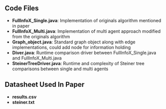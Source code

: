 ## Code Files

- **FullInfoX_Single.java**: Implementation of originals algorithm mentioned in paper
- **FullInfoX_Multi.java**: Implementation of multi agent approach modified from the originals algorithm
- **Graph_object.java**: Standard graph object along with edge implementations, could add node for information holding
- **Diver.java**: Runtime comparison driver between FullInfoX_Single.java and FullInfoX_Multi.java
- **SteinerTreeDriver.java**: Runtime and complexity of Steiner tree comparisons between single and multi agents

## Datasheet Used In Paper

- **results.csv**
- **steiner.txt**
